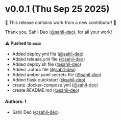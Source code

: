 # v0.0.1 (Thu Sep 25 2025)

:tada: This release contains work from a new contributor! :tada:

Thank you, Sahil Deo ([@sahil-deo](https://github.com/sahil-deo)), for all your work!

#### ⚠️ Pushed to `main`

- Added deploy.yml file ([@sahil-deo](https://github.com/sahil-deo))
- Added release.yml file ([@sahil-deo](https://github.com/sahil-deo))
- Added deploy.sh file ([@sahil-deo](https://github.com/sahil-deo))
- Added .autorc file ([@sahil-deo](https://github.com/sahil-deo))
- Added amber.yaml secrets file ([@sahil-deo](https://github.com/sahil-deo))
- Added flask quickstart ([@sahil-deo](https://github.com/sahil-deo))
- create .docker-compose.yml ([@sahil-deo](https://github.com/sahil-deo))
- create README.md ([@sahil-deo](https://github.com/sahil-deo))

#### Authors: 1

- Sahil Deo ([@sahil-deo](https://github.com/sahil-deo))
